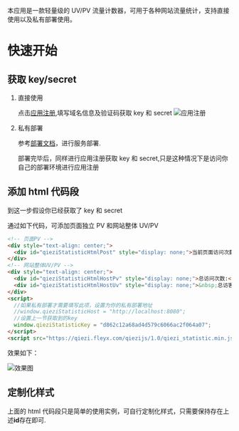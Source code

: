 本应用是一款轻量级的 UV/PV 流量计数器，可用于各种网站流量统计，支持直接使用以及私有部署使用。

# 快速开始

## 获取 key/secret

1. 直接使用

   点击[应用注册](https://qiezi.fleyx.com/manage/#/application/sign),填写域名信息及验证码获取 key 和 secret
   ![应用注册](https://qiniupic.fleyx.com/blog/202203021523359.png)

2. 私有部署

   参考[部署文档](./deploy.md)，进行服务部署.

   部署完毕后，同样进行应用注册获取 key 和 secret,只是这种情况下是访问你自己的部署环境进行应用注册

## 添加 html 代码段

到这一步假设你已经获取了 key 和 secret

通过如下代码，可添加页面独立 PV 和网站整体 UV/PV

```html
<!-- 页面PV -->
<div style="text-align: center;">
  <div id="qieziStatisticHtmlPost" style="display: none;">当前页面访问次数:<span id="qieziStatisticHtmlPostPv"></span>次&nbsp;</div>
</div>
<!-- 网站整体UV/PV -->
<div style="text-align: center;">
  <div id="qieziStatisticHtmlHostPv" style="display: none;">总访问次数:<span id="qieziStatisticHtmlHostPvValue"></span>次&nbsp;</div>
  <div id="qieziStatisticHtmlHostUv" style="display: none;">&nbsp;总访客数:<span id="qieziStatisticHtmlHostUvValue"></span>人</div>
</div>
<script>
  //如果私有部署才需要填写此项，设置为你的私有部署地址
  //window.qieziStatisticHost = "http://localhost:8080";
  //设置上一节获取到的key
  window.qieziStatisticKey = "d862c12a68ad4d579c6066ac2f064a07";
</script>
<script src="https://qiezi.fleyx.com/qiezijs/1.0/qiezi_statistic.min.js" type="text/javascript"></script>
```

效果如下：

![效果图](https://qiniupic.fleyx.com/blog/202203021545574.png)

## 定制化样式

上面的 html 代码段只是简单的使用实例，可自行定制化样式，只需要保持存在上述**id**存在即可.
